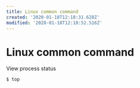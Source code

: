 ```yaml
---
title: Linux common command
created: '2020-01-18T12:18:31.628Z'
modified: '2020-01-18T12:18:52.516Z'
---
```


# Linux common command

View process status
```shell
$ top
```
